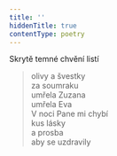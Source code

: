 ```yaml
---
title: ''
hiddenTitle: true
contentType: poetry
---
```


>   

  

>   

  

Skrytě temné chvění listí

> olivy a švestky  
> za soumraku  
> umřela Zuzana  
> umřela Eva  
> V noci Pane mi chybí  
> kus lásky  
> a prosba  
> aby se uzdravily
